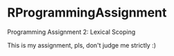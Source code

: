 # RProgrammingAssignment
Programming Assignment 2: Lexical Scoping

This is my assignment, pls, don't judge me strictly :)
